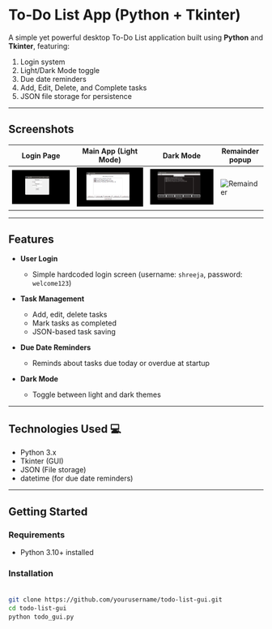 # To-Do List App (Python + Tkinter)

A simple yet powerful desktop To-Do List application built using **Python** and **Tkinter**, featuring:

1) Login system  
2) Light/Dark Mode toggle  
3) Due date reminders  
4) Add, Edit, Delete, and Complete tasks  
5) JSON file storage for persistence  

---

## Screenshots

| Login Page | Main App (Light Mode) | Dark Mode | Remainder popup|
|------------|------------------------|-----------|---------------|
| ![Login](login.png) | ![Light](light_mode.png) | ![Dark](dark_mode.png) |![Remainder](remainder_popup.png) |

---

## Features

- **User Login**
  - Simple hardcoded login screen (username: `shreeja`, password: `welcome123`)
  
- **Task Management**
  - Add, edit, delete tasks
  - Mark tasks as completed
  - JSON-based task saving
  
- **Due Date Reminders**
  - Reminds about tasks due today or overdue at startup

- **Dark Mode**
  - Toggle between light and dark themes

---

## Technologies Used 💻 

- Python 3.x
- Tkinter (GUI)
- JSON (File storage)
- datetime (for due date reminders)

---

##  Getting Started

### Requirements

- Python 3.10+ installed

###  Installation

```bash

git clone https://github.com/yourusername/todo-list-gui.git
cd todo-list-gui
python todo_gui.py
